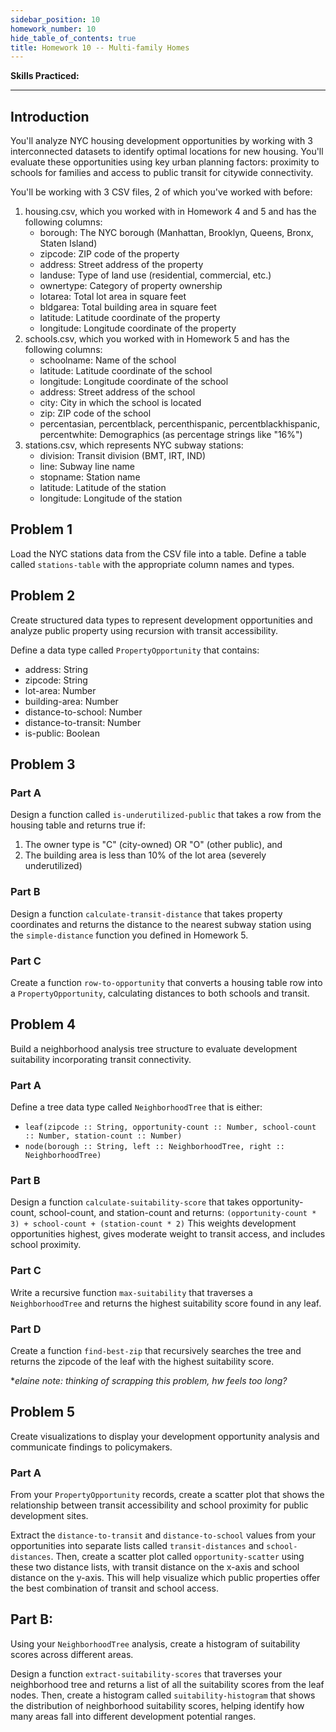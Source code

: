 ```yaml
---
sidebar_position: 10
homework_number: 10
hide_table_of_contents: true
title: Homework 10 -- Multi-family Homes
---
```


**Skills Practiced:**

---

## Introduction
You'll analyze NYC housing development opportunities by working with 3 interconnected datasets to identify optimal locations for new housing. You'll evaluate these opportunities using key urban planning factors: proximity to schools for families and access to public transit for citywide connectivity.

You'll be working with 3 CSV files, 2 of which you've worked with before:

1. housing.csv, which you worked with in Homework 4 and 5 and has the following columns:
   - borough: The NYC borough (Manhattan, Brooklyn, Queens, Bronx, Staten Island)
   - zipcode: ZIP code of the property
   - address: Street address of the property
   - landuse: Type of land use (residential, commercial, etc.)
   - ownertype: Category of property ownership
   - lotarea: Total lot area in square feet
   - bldgarea: Total building area in square feet
   - latitude: Latitude coordinate of the property
   - longitude: Longitude coordinate of the property
2. schools.csv, which you worked with in Homework 5 and has the following columns:
    - schoolname: Name of the school
    - latitude: Latitude coordinate of the school
    - longitude: Longitude coordinate of the school
    - address: Street address of the school
    - city: City in which the school is located
    - zip: ZIP code of the school
    - percentasian, percentblack, percenthispanic, percentblackhispanic, percentwhite: Demographics (as percentage strings like "16%")
3. stations.csv, which represents NYC subway stations:
   - division: Transit division (BMT, IRT, IND)
   - line: Subway line name  
   - stopname: Station name
   - latitude: Latitude of the station
   - longitude: Longitude of the station

## Problem 1
Load the NYC stations data from the CSV file into a table. Define a table called `stations-table` with the appropriate column names and types.

## Problem 2
Create structured data types to represent development opportunities and analyze public property using recursion with transit accessibility.

Define a data type called `PropertyOpportunity` that contains:
- address: String
- zipcode: String  
- lot-area: Number
- building-area: Number
- distance-to-school: Number
- distance-to-transit: Number
- is-public: Boolean

## Problem 3
### Part A
Design a function called `is-underutilized-public` that takes a row from the housing table and returns true if:
1. The owner type is "C" (city-owned) OR "O" (other public), and
2. The building area is less than 10% of the lot area (severely underutilized)

### Part B
Design a function `calculate-transit-distance` that takes property coordinates and returns the distance to the nearest subway station using the `simple-distance` function you defined in Homework 5.

### Part C
Create a function `row-to-opportunity` that converts a housing table row into a `PropertyOpportunity`, calculating distances to both schools and transit.

## Problem 4
Build a neighborhood analysis tree structure to evaluate development suitability incorporating transit connectivity.
### Part A
Define a tree data type called `NeighborhoodTree` that is either:
- `leaf(zipcode :: String, opportunity-count :: Number, school-count :: Number, station-count :: Number)`
- `node(borough :: String, left :: NeighborhoodTree, right :: NeighborhoodTree)`

### Part B
Design a function `calculate-suitability-score` that takes opportunity-count, school-count, and station-count and returns: `(opportunity-count * 3) + school-count + (station-count * 2)` This weights development opportunities highest, gives moderate weight to transit access, and includes school proximity.

### Part C
Write a recursive function `max-suitability` that traverses a `NeighborhoodTree` and returns the highest suitability score found in any leaf.

### Part D
Create a function `find-best-zip` that recursively searches the tree and returns the zipcode of the leaf with the highest suitability score.

**elaine note: thinking of scrapping this problem, hw feels too long?*
## Problem 5
Create visualizations to display your development opportunity analysis and communicate findings to policymakers.
### Part A
From your `PropertyOpportunity` records, create a scatter plot that shows the relationship between transit accessibility and school proximity for public development sites.

Extract the `distance-to-transit` and `distance-to-school` values from your opportunities into separate lists called `transit-distances` and `school-distances`. Then, create a scatter plot called `opportunity-scatter` using these two distance lists, with transit distance on the x-axis and school distance on the y-axis. This will help visualize which public properties offer the best combination of transit and school access.

## Part B:
Using your `NeighborhoodTree` analysis, create a histogram of suitability scores across different areas.

Design a function `extract-suitability-scores` that traverses your neighborhood tree and returns a list of all the suitability scores from the leaf nodes. Then, create a histogram called `suitability-histogram` that shows the distribution of neighborhood suitability scores, helping identify how many areas fall into different development potential ranges.